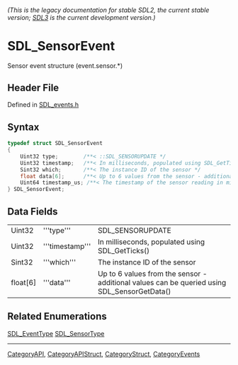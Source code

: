 ###### (This is the legacy documentation for stable SDL2, the current stable version; [SDL3](https://wiki.libsdl.org/SDL3/) is the current development version.)
# SDL_SensorEvent

Sensor event structure (event.sensor.*)

## Header File

Defined in [SDL_events.h](https://github.com/libsdl-org/SDL/blob/SDL2/include/SDL_events.h)

## Syntax

```c
typedef struct SDL_SensorEvent
{
    Uint32 type;        /**< ::SDL_SENSORUPDATE */
    Uint32 timestamp;   /**< In milliseconds, populated using SDL_GetTicks() */
    Sint32 which;       /**< The instance ID of the sensor */
    float data[6];      /**< Up to 6 values from the sensor - additional values can be queried using SDL_SensorGetData() */
    Uint64 timestamp_us; /**< The timestamp of the sensor reading in microseconds, if the hardware provides this information. */
} SDL_SensorEvent;
```

## Data Fields

|          |                 |                                                                                             |
| -------- | --------------- | ------------------------------------------------------------------------------------------- |
| Uint32   | '''type'''      | SDL_SENSORUPDATE                                                                            |
| Uint32   | '''timestamp''' | In milliseconds, populated using SDL_GetTicks()                                             |
| Sint32   | '''which'''     | The instance ID of the sensor                                                               |
| float[6] | '''data'''      | Up to 6 values from the sensor - additional values can be queried using SDL_SensorGetData() |

## Related Enumerations

[SDL_EventType](SDL_EventType)
[SDL_SensorType](SDL_SensorType)

----
[CategoryAPI](CategoryAPI), [CategoryAPIStruct](CategoryAPIStruct), [CategoryStruct](CategoryStruct), [CategoryEvents](CategoryEvents)


